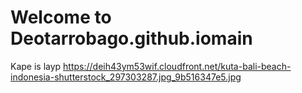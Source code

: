 # Welcome to Deotarrobago.github.iomain
Kape is layp
https://deih43ym53wif.cloudfront.net/kuta-bali-beach-indonesia-shutterstock_297303287.jpg_9b516347e5.jpg
